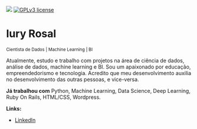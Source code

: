 [![](https://img.shields.io/badge/python-3.7+-blue.svg)](https://www.python.org/downloads/release/python-365/) [![GPLv3 license](https://img.shields.io/badge/License-GPLv3-blue.svg)](http://perso.crans.org/besson/LICENSE.html)

# Iury Rosal
<sub>Cientista de Dados | Machine Learning | BI</sub>

Atualmente, estudo e trabalho com projetos na área de ciência de dados, análise de dados, machine learning e BI. Sou um apaixonado por educação, empreendedorismo e tecnologia. Acredito que meu desenvolvimento auxilia no desenvolvimento das outras pessoas, e vice-versa.

**Já trabalhou com** Python, Machine Learning, Data Science, Deep Learning, Ruby On Rails, HTML/CSS, Wordpress.

**Links:**
* [LinkedIn](https://www.linkedin.com/in/iuryrosal/)




